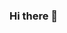 ### Hi there 👋

<!--
**KumarAbhishek72/KumarAbhishek72** is a ✨ _special_ ✨ repository because its `README.md` (this file) appears on your GitHub profile.

Here are some ideas to get you started:

- 🔭 I’m currently working as a Software engineer .
- 🌱 I’m currently learning DevOps.
- 👯 I’m looking to collaborate on Java, Maven, Rest API, Docker..
- 🤔 I’m looking for help with ...
- 💬 Ask me about
- 📫 How to reach me: ...
- 😄 Pronouns: ...
- ⚡ Fun fact: ...
-->
